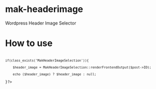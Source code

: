 mak-headerimage
===============

Wordpress Header Image Selector


How to use
===============

<code>
<?php

    if(class_exists('MakHeaderImageSelection')){
        
        $header_image = MakHeaderImageSelection::renderFrontendOutput($post->ID);
        
        echo ($header_image) ? $header_image : null;
        
}?>
<code>